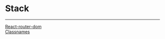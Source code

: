 # Stack

<hr>

[React-router-dom](https://github.com/ReactTraining/react-router/tree/master/packages/react-router-dom)
<br>
[Classnames](https://github.com/JedWatson/classnames#readme)
